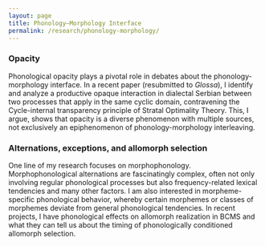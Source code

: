 ```yaml
---
layout: page
title: Phonology–Morphology Interface
permalink: /research/phonology-morphology/
---
```


### Opacity
Phonological opacity plays a pivotal role in debates about the phonology-morphology interface. In a recent paper (resubmitted to *Glossa*), I identify and analyze a productive opaque interaction in dialectal Serbian between two processes that apply in the same cyclic domain, contravening the Cycle-internal transparency principle of Stratal Optimality Theory. This, I argue, shows that opacity is a diverse phenomenon with multiple sources, not exclusively an epiphenomenon of phonology-morphology interleaving.

### Alternations, exceptions, and allomorph selection
One line of my research focuses on morphophonology. Morphophonological alternations are fascinatingly complex, often not only involving regular phonological processes but also frequency-related lexical tendencies and many other factors. I am also interested in morpheme-specific phonological behavior, whereby certain morphemes or classes of morphemes deviate from general phonological tendencies. In recent projects, I have phonological effects on allomorph realization in BCMS and what they can tell us about the timing of phonologically conditioned allomorph selection.
